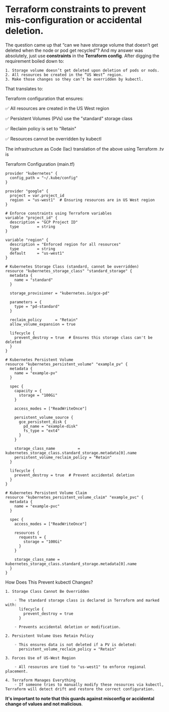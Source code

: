 # Terraform constraints to prevent mis-configuration or accidental deletion.
The question came up that “can we have storage volume that doesn’t get deleted when the node or pod get recycled”? And my answer was absolutely, just use **constraints** in the **Terraform config**. After digging the requirement boiled down to:

    1. Storage volume doesn’t get deleted upon deletion of pods or nods.
    2. All resources be created in the “US West” region.
    3. Make those changes so they can’t be overridden by kubectl. 
    
That translates to: 

Terraform configuration that ensures:

✅ All resources are created in the US West region

✅ Persistent Volumes (PVs) use the "standard" storage class

✅ Reclaim policy is set to "Retain"

✅ Resources cannot be overridden by kubectl


The infrastructure as Code (Iac) translation of the above using Terraform .tv is

Terraform Configuration (main.tf)
```
provider "kubernetes" {
  config_path = "~/.kube/config"
}

provider "google" {
  project = var.project_id
  region  = "us-west1"  # Ensuring resources are in US West region
}

# Enforce constraints using Terraform variables
variable "project_id" {
  description = "GCP Project ID"
  type        = string
}

variable "region" {
  description = "Enforced region for all resources"
  type        = string
  default     = "us-west1"
}

# Kubernetes Storage Class (standard, cannot be overridden)
resource "kubernetes_storage_class" "standard_storage" {
  metadata {
    name = "standard"
  }

  storage_provisioner = "kubernetes.io/gce-pd"

  parameters = {
    type = "pd-standard"
  }

  reclaim_policy      = "Retain"
  allow_volume_expansion = true

  lifecycle {
    prevent_destroy = true  # Ensures this storage class can't be deleted
  }
}

# Kubernetes Persistent Volume
resource "kubernetes_persistent_volume" "example_pv" {
  metadata {
    name = "example-pv"
  }

  spec {
    capacity = {
      storage = "100Gi"
    }

    access_modes = ["ReadWriteOnce"]

    persistent_volume_source {
      gce_persistent_disk {
        pd_name = "example-disk"
        fs_type = "ext4"
      }
    }

    storage_class_name          = kubernetes_storage_class.standard_storage.metadata[0].name
    persistent_volume_reclaim_policy = "Retain"
  }

  lifecycle {
    prevent_destroy = true  # Prevent accidental deletion
  }
}

# Kubernetes Persistent Volume Claim
resource "kubernetes_persistent_volume_claim" "example_pvc" {
  metadata {
    name = "example-pvc"
  }

  spec {
    access_modes = ["ReadWriteOnce"]

    resources {
      requests = {
        storage = "100Gi"
      }
    }

    storage_class_name = kubernetes_storage_class.standard_storage.metadata[0].name
  }
}
```
 How Does This Prevent kubectl Changes?
 
    1. Storage Class Cannot Be Overridden
    
        ◦ The standard storage class is declared in Terraform and marked with: 
          lifecycle {
            prevent_destroy = true
          }
          
        ◦ Prevents accidental deletion or modification. 
        
    2. Persistent Volume Uses Retain Policy
    
        ◦ This ensures data is not deleted if a PV is deleted: 
          persistent_volume_reclaim_policy = "Retain"
          
    3. Forces Use of US-West Region
    
        ◦ All resources are tied to "us-west1" to enforce regional placement. 
        
    4. Terraform Manages Everything
        ◦ If someone tries to manually modify these resources via kubectl, Terraform will detect drift and restore the correct configuration. 

**It's important to note that this guards against misconfig or accidental change of values and not malicious**.
